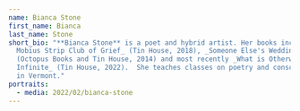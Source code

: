 ```yaml
---
name: Bianca Stone
first_name: Bianca
last_name: Stone
short_bio: "**Bianca Stone** is a poet and hybrid artist. Her books include _The
  Mobius Strip Club of Grief_ (Tin House, 2018), _Someone Else's Wedding Vows_
  (Octopus Books and Tin House, 2014) and most recently _What is Otherwise
  Infinite_ (Tin House, 2022).  She teaches classes on poetry and consciousness
  in Vermont."
portraits:
  - media: 2022/02/bianca-stone
---
```

